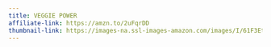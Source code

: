```yaml
---
title: VEGGIE POWER
affiliate-link: https://amzn.to/2uFqrDD
thumbnail-link: https://images-na.ssl-images-amazon.com/images/I/61F3EtX3MNL._UX425_.jpg
---
```

